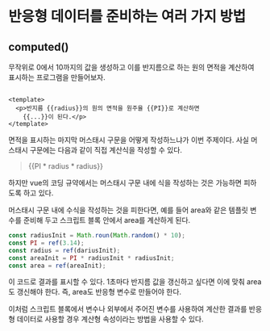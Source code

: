 # 반응형 데이터를 준비하는 여러 가지 방법

## computed()

무작위로 0에서 10까지의 값을 생성하고 이를 반지름으로 하는 원의 면적을 계산하여
표시하는 프로그램을 만들어보자.

```vue

<template>
  <p>반지름 {{radius}}의 원의 면적을 원주율 {{PI}}로 계산하면
    {{...}}이 된다.</p>
</template>
```

면적을 표시하는 마지막 머스태시 구문을 어떻게 작성하느냐가 이번 주제이다.
사실 머스태시 구문에는 다음과 같이 직접 계산식을 작성할 수 있다.

> {{PI * radius * radius}}

하지만 vue의 코딩 규약에서는 머스태시 구문 내에 식을 작성하는 것은 가능하면 피하도록
하고 있다.

머스태시 구문 내에 수식을 작성하는 것을 피한다면, 예를 들어 area와 같은 템플릿
변수를 준비해 두고 스크립트 블록 안에서 area를 계산하게 된다.

```ts
const radiusInit = Math.roun(Math.random() * 10);
const PI = ref(3.14);
const radius = ref(dariusInit);
const areaInit = PI * radiusInit * radiusInit;
const area = ref(areaInit);
```

이 코드로 결과를 표시할 수 있다. 1초마다 반지름 값을 갱신하고 싶다면 이에 맞춰
area도 갱신해야 한다.
즉, area도 반응형 변수로 만들어야 한다.

이처럼 스크립트 블록에서 변수나 외부에서 주어진 변수를 사용하여 계산한 결과를 반응형
데이터로 사용할 경우 계산형 속성이라는 방법을 사용할 수 있다.

